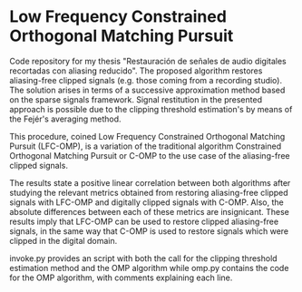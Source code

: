 
# Low Frequency Constrained Orthogonal Matching Pursuit

Code repository for my thesis "Restauración de señales de audio digitales recortadas con aliasing reducido". The proposed algorithm restores aliasing-free clipped signals (e.g. those coming from a recording studio). The solution arises in terms of a successive approximation method based on the sparse signals framework. Signal restitution in the presented approach is possible due to the clipping threshold estimation's by means of the Fejér's averaging method. 

This procedure, coined Low Frequency Constrained Orthogonal Matching Pursuit (LFC-OMP), is a variation of the traditional algorithm Constrained Orthogonal Matching Pursuit or C-OMP to the use case of the aliasing-free clipped signals.

The results state a positive linear correlation between both algorithms after studying the relevant metrics obtained from restoring aliasing-free clipped signals with LFC-OMP and digitally clipped signals with C-OMP. Also, the absolute differences between each of these metrics are insignicant. These results imply that LFC-OMP can be used to restore clipped aliasing-free signals, in the same way that C-OMP is used to restore signals which were clipped in the digital domain.

invoke.py provides an script with both the call for the clipping threshold estimation method and the OMP algorithm while omp.py contains the code for the OMP algorithm, with comments explaining each line.
